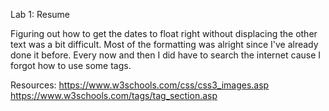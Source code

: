 Lab 1: Resume

Figuring out how to get the dates to float right without displacing the other text was a bit difficult. Most of the formatting was alright since I've already done it before. Every now and then I did have to search the internet cause I forgot how to use some tags. 

Resources:
https://www.w3schools.com/css/css3_images.asp 
https://www.w3schools.com/tags/tag_section.asp 